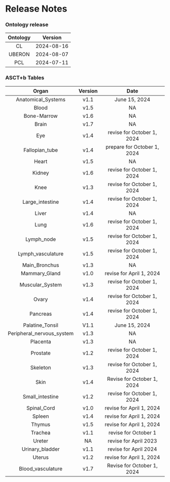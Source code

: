 
Release Notes
=============

### Ontology release

|Ontology|Version|
| :---: | :---: |
|CL|2024-08-16|
|UBERON|2024-08-07|
|PCL|2024-07-11|

### ASCT+b Tables

|Organ|Version|Date|
| :---: | :---: | :---: |
|Anatomical_Systems|v1.1|June 15, 2024|
|Blood|v1.5|NA|
|Bone-Marrow|v1.6|NA|
|Brain|v1.7|NA|
|Eye|v1.4|revise for October 1, 2024|
|Fallopian_tube|v1.4|prepare for October 1, 2024|
|Heart|v1.5|NA|
|Kidney|v1.6|revise for October 1, 2024|
|Knee|v1.3|revise for October 1, 2024|
|Large_intestine|v1.4|revise for October 1, 2024|
|Liver|v1.4|NA|
|Lung|v1.6|revise for October 1, 2024|
|Lymph_node|v1.5|revise for October 1, 2024|
|Lymph_vasculature|v1.5|revise for October 1, 2024|
|Main_Bronchus|v1.3|NA|
|Mammary_Gland|v1.0|revise for April 1, 2024|
|Muscular_System|v1.3|revise for October 1, 2024|
|Ovary|v1.4|revise for October 1, 2024|
|Pancreas|v1.4|revise for October 1, 2024|
|Palatine_Tonsil|V1.1|June 15, 2024|
|Peripheral_nervous_system|v1.3|NA|
|Placenta|v1.3|NA|
|Prostate|v1.2|revise for October 1, 2024|
|Skeleton|v1.3|revise for October 1, 2024|
|Skin|v1.4|Revise for October 1, 2024|
|Small_intestine|v1.2|revise for October 1, 2024|
|Spinal_Cord|v1.0|revise for April 1, 2024|
|Spleen|v1.4|revise for April 1, 2024|
|Thymus|v1.5|revise for April 1, 2024|
|Trachea|v1.1|revise for October 1|
|Ureter|NA|revise for April 2023|
|Urinary_bladder|v1.1|revise for April 2024|
|Uterus|v1.2|revise for April 1, 2024|
|Blood_vasculature|v1.7|Revise for October 1, 2024|
